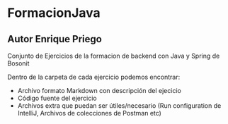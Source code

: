 # FormacionJava

## Autor Enrique Priego

Conjunto de Ejercicios de la formacion de backend con Java y Spring de Bosonit

Dentro de la carpeta de cada ejercicio podemos encontrar:

- Archivo formato Markdown con descripción del ejecicio
- Código fuente del ejercicio
- Archivos extra que puedan ser útiles/necesario (Run configuration de IntelliJ, Archivos de colecciones de Postman etc)